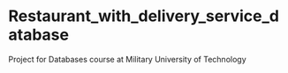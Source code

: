 # Restaurant_with_delivery_service_database
Project for Databases course at Military University of Technology
